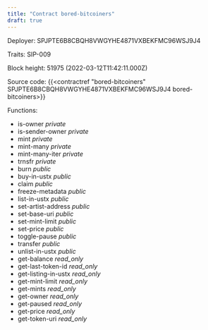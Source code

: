 ```yaml
---
title: "Contract bored-bitcoiners"
draft: true
---
```

Deployer: SPJPTE6B8CBQH8VWGYHE4871VXBEKFMC96WSJ9J4

Traits:
SIP-009 



Block height: 51975 (2022-03-12T11:42:11.000Z)

Source code: {{<contractref "bored-bitcoiners" SPJPTE6B8CBQH8VWGYHE4871VXBEKFMC96WSJ9J4 bored-bitcoiners>}}

Functions:

* is-owner _private_
* is-sender-owner _private_
* mint _private_
* mint-many _private_
* mint-many-iter _private_
* trnsfr _private_
* burn _public_
* buy-in-ustx _public_
* claim _public_
* freeze-metadata _public_
* list-in-ustx _public_
* set-artist-address _public_
* set-base-uri _public_
* set-mint-limit _public_
* set-price _public_
* toggle-pause _public_
* transfer _public_
* unlist-in-ustx _public_
* get-balance _read_only_
* get-last-token-id _read_only_
* get-listing-in-ustx _read_only_
* get-mint-limit _read_only_
* get-mints _read_only_
* get-owner _read_only_
* get-paused _read_only_
* get-price _read_only_
* get-token-uri _read_only_
